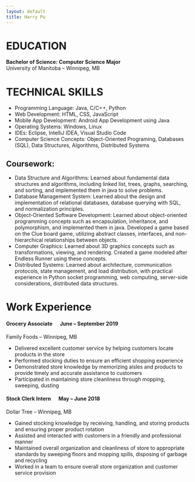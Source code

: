 ```yaml
---
layout: default
title: Harry Pu
---
```


# EDUCATION

**Bachelor of Science: Computer Science Major** <br />
University of Manitoba – Winnipeg, MB

# TECHNICAL SKILLS

- Programming Language: Java, C/C++, Python
- Web Development: HTML, CSS, JavaScript
- Mobile App Development: Android App Development using Java
- Operating Systems: Windows, Linux
- IDEs: Eclipse, IntelliJ IDEA, Visual Studio Code
- Computer Science Concepts: Object-Oriented Programing, Databases (SQL), Data Structures, Algorithms, Distributed Systems

## Coursework:

- Data Structure and Algorithms: Learned about fundamental data structures and algorithms, including linked list, trees, graphs, searching, and sorting, and implemented them in java to solve problems.
- Database Management System: Learned about the design and implementation of relational databases, database querying with SQL, and normalization principles.
- Object-Oriented Software Development: Learned about object-oriented programming concepts such as encapsulation, inheritance, and polymorphism, and implemented them in java. Developed a game based on the Clue board game, utilizing abstract classes, interfaces, and non-hierarchical relationships between objects.
- Computer Graphics: Learned about 3D graphics concepts such as transformations, viewing, and rendering. Created a game modeled after Endless Runner using these concepts.
- Distributed Systems: Learned about architecture, communication protocols, state management, and load distribution, with practical experience in Python socket programming, web computing, server-side considerations, distributed data structures.

# Work Experience

#### **Grocery Associate &emsp; June – September 2019**

Family Foods – Winnipeg, MB

- Delivered excellent customer service by helping customers locate products in the store
- Performed stocking duties to ensure an efficient shopping experience
- Demonstrated store knowledge by memorizing aisles and products to provide timely and accurate assistance to customers
- Participated in maintaining store cleanliness through mopping, sweeping, dusting

#### **Stock Clerk Intern &emsp; May – June 2018**

Dollar Tree – Winnipeg, MB

- Gained stocking knowledge by receiving, handling, and storing products and ensuring proper product rotation
- Assisted and interacted with customers in a friendly and professional manner
- Maintained overall organization and cleanliness of store to appropriate standards by sweeping floors and mopping spills, disposing of garbage and recycling
- Worked in a team to ensure overall store organization and customer service provision
